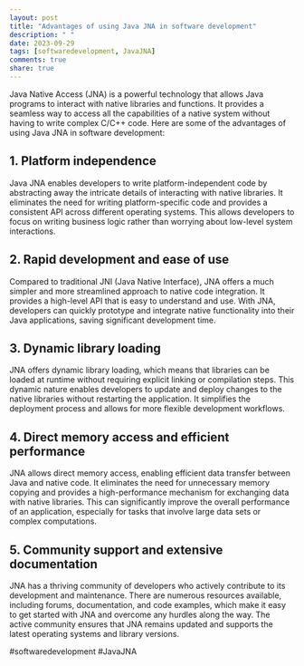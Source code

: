 ```yaml
---
layout: post
title: "Advantages of using Java JNA in software development"
description: " "
date: 2023-09-29
tags: [softwaredevelopment, JavaJNA]
comments: true
share: true
---
```


Java Native Access (JNA) is a powerful technology that allows Java programs to interact with native libraries and functions. It provides a seamless way to access all the capabilities of a native system without having to write complex C/C++ code. Here are some of the advantages of using Java JNA in software development:

## 1. Platform independence

Java JNA enables developers to write platform-independent code by abstracting away the intricate details of interacting with native libraries. It eliminates the need for writing platform-specific code and provides a consistent API across different operating systems. This allows developers to focus on writing business logic rather than worrying about low-level system interactions.

## 2. Rapid development and ease of use

Compared to traditional JNI (Java Native Interface), JNA offers a much simpler and more streamlined approach to native code integration. It provides a high-level API that is easy to understand and use. With JNA, developers can quickly prototype and integrate native functionality into their Java applications, saving significant development time.

## 3. Dynamic library loading

JNA offers dynamic library loading, which means that libraries can be loaded at runtime without requiring explicit linking or compilation steps. This dynamic nature enables developers to update and deploy changes to the native libraries without restarting the application. It simplifies the deployment process and allows for more flexible development workflows.

## 4. Direct memory access and efficient performance

JNA allows direct memory access, enabling efficient data transfer between Java and native code. It eliminates the need for unnecessary memory copying and provides a high-performance mechanism for exchanging data with native libraries. This can significantly improve the overall performance of an application, especially for tasks that involve large data sets or complex computations.

## 5. Community support and extensive documentation

JNA has a thriving community of developers who actively contribute to its development and maintenance. There are numerous resources available, including forums, documentation, and code examples, which make it easy to get started with JNA and overcome any hurdles along the way. The active community ensures that JNA remains updated and supports the latest operating systems and library versions.

#softwaredevelopment #JavaJNA
